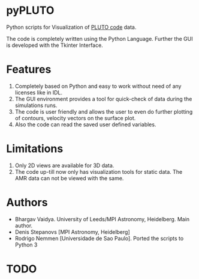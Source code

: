 pyPLUTO 
=========

Python scripts for Visualization of [PLUTO code](https://github.com/black-hole-group/pluto) data.

The code is completely written using the Python Language. 
Further the GUI is developed with the Tkinter Interface.

# Features

1. Completely based on Python and easy to work without need of any licenses like in IDL. 
2. The GUI environment provides a tool for quick-check of data during the simulations runs. 
3. The code is user friendly and allows the user to even do further plotting of contours, velocity vectors on the surface plot.
4. Also the code can read the saved user defined variables. 

# Limitations

1. Only 2D views are available for 3D data. 
2. The code up-till now only has visualization tools for static data. The AMR data can not be viewed with the same. 

# Authors

- Bhargav Vaidya. University of Leeds/MPI Astronomy, Heidelberg. Main author.
- Denis Stepanovs [MPI Astronomy, Heidelberg]
- Rodrigo Nemmen [Universidade de Sao Paulo]. Ported the scripts to Python 3

# TODO
